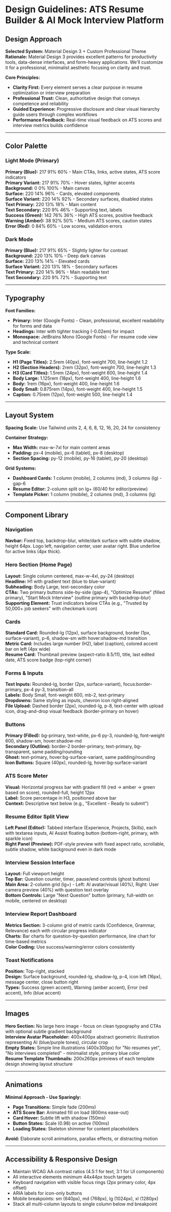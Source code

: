 # Design Guidelines: ATS Resume Builder & AI Mock Interview Platform

## Design Approach

**Selected System:** Material Design 3 + Custom Professional Theme  
**Rationale:** Material Design 3 provides excellent patterns for productivity tools, data-dense interfaces, and form-heavy applications. We'll customize it for a professional, minimalist aesthetic focusing on clarity and trust.

**Core Principles:**
- **Clarity First:** Every element serves a clear purpose in resume optimization or interview preparation
- **Professional Trust:** Clean, authoritative design that conveys competence and reliability
- **Guided Experience:** Progressive disclosure and clear visual hierarchy guide users through complex workflows
- **Performance Feedback:** Real-time visual feedback on ATS scores and interview metrics builds confidence

---

## Color Palette

### Light Mode (Primary)
**Primary (Blue):** 217 91% 60% - Main CTAs, links, active states, ATS score indicators  
**Primary Variant:** 217 91% 70% - Hover states, lighter accents  
**Background:** 0 0% 100% - Main canvas  
**Surface:** 220 14% 96% - Cards, elevated components  
**Surface Variant:** 220 14% 92% - Secondary surfaces, disabled states  
**Text Primary:** 220 13% 18% - Main content  
**Text Secondary:** 220 9% 46% - Supporting text, labels  
**Success (Green):** 142 76% 36% - High ATS scores, positive feedback  
**Warning (Amber):** 38 92% 50% - Medium ATS scores, caution states  
**Error (Red):** 0 84% 60% - Low scores, validation errors

### Dark Mode
**Primary (Blue):** 217 91% 65% - Slightly lighter for contrast  
**Background:** 220 13% 10% - Deep dark canvas  
**Surface:** 220 13% 14% - Elevated cards  
**Surface Variant:** 220 13% 18% - Secondary surfaces  
**Text Primary:** 220 14% 96% - Main readable text  
**Text Secondary:** 220 9% 72% - Supporting text

---

## Typography

**Font Families:**  
- **Primary:** Inter (Google Fonts) - Clean, professional, excellent readability for forms and data
- **Headings:** Inter with tighter tracking (-0.02em) for impact
- **Monospace:** JetBrains Mono (Google Fonts) - For resume code view and technical content

**Type Scale:**
- **H1 (Page Titles):** 2.5rem (40px), font-weight 700, line-height 1.2
- **H2 (Section Headers):** 2rem (32px), font-weight 700, line-height 1.3
- **H3 (Card Titles):** 1.5rem (24px), font-weight 600, line-height 1.4
- **Body Large:** 1.125rem (18px), font-weight 400, line-height 1.6
- **Body:** 1rem (16px), font-weight 400, line-height 1.6
- **Body Small:** 0.875rem (14px), font-weight 400, line-height 1.5
- **Caption:** 0.75rem (12px), font-weight 500, line-height 1.4

---

## Layout System

**Spacing Scale:** Use Tailwind units 2, 4, 6, 8, 12, 16, 20, 24 for consistency

**Container Strategy:**
- **Max Width:** max-w-7xl for main content areas
- **Padding:** px-4 (mobile), px-6 (tablet), px-8 (desktop)
- **Section Spacing:** py-12 (mobile), py-16 (tablet), py-20 (desktop)

**Grid Systems:**
- **Dashboard Cards:** 1 column (mobile), 2 columns (md), 3 columns (lg) - gap-6
- **Resume Editor:** 2-column split on lg+ (60/40 for editor/preview)
- **Template Picker:** 1 column (mobile), 2 columns (md), 3 columns (lg)

---

## Component Library

### Navigation
**Navbar:** Fixed top, backdrop-blur, white/dark surface with subtle shadow, height 64px. Logo left, navigation center, user avatar right. Blue underline for active links (4px thick).

### Hero Section (Home Page)
**Layout:** Single column centered, max-w-4xl, py-24 (desktop)  
**Headline:** H1 with gradient text (blue to blue-variant)  
**Subheading:** Body Large, text-secondary color  
**CTAs:** Two primary buttons side-by-side (gap-4), "Optimize Resume" (filled primary), "Start Mock Interview" (outline primary with backdrop-blur)  
**Supporting Element:** Trust indicators below CTAs (e.g., "Trusted by 50,000+ job seekers" with checkmark icon)

### Cards
**Standard Card:** Rounded-lg (12px), surface background, border (1px, surface-variant), p-6, shadow-sm with hover:shadow-md transition  
**Metric Card:** Includes large number (H2), label (caption), colored accent bar on left (4px wide)  
**Resume Card:** Thumbnail preview (aspect-ratio 8.5/11), title, last edited date, ATS score badge (top-right corner)

### Forms & Inputs
**Text Inputs:** Rounded-lg, border (2px, surface-variant), focus:border-primary, px-4 py-3, transition-all  
**Labels:** Body Small, font-weight 600, mb-2, text-primary  
**Dropdowns:** Same styling as inputs, chevron icon right-aligned  
**File Upload:** Dashed border (2px), rounded-lg, p-8, text-center with upload icon, drag-and-drop visual feedback (border-primary on hover)

### Buttons
**Primary (Filled):** bg-primary, text-white, px-6 py-3, rounded-lg, font-weight 600, shadow-sm, hover:shadow-md  
**Secondary (Outline):** border-2 border-primary, text-primary, bg-transparent, same padding/rounding  
**Ghost:** text-primary, hover:bg-surface-variant, same padding/rounding  
**Icon Buttons:** Square (40px), rounded-lg, hover:bg-surface-variant

### ATS Score Meter
**Visual:** Horizontal progress bar with gradient fill (red → amber → green based on score), rounded-full, height 12px  
**Label:** Score percentage in H3, positioned above bar  
**Context:** Descriptive text below (e.g., "Excellent - Ready to submit")

### Resume Editor Split View
**Left Panel (Editor):** Tabbed interface (Experience, Projects, Skills), each with textarea inputs, AI Assist floating button (bottom-right, primary, with sparkle icon)  
**Right Panel (Preview):** PDF-style preview with fixed aspect ratio, scrollable, subtle shadow, white background even in dark mode

### Interview Session Interface
**Layout:** Full viewport height  
**Top Bar:** Question counter, timer, pause/end controls (ghost buttons)  
**Main Area:** 2-column grid (lg+) - Left: AI avatar/visual (40%), Right: User camera preview (40%) with question text overlay  
**Bottom Controls:** Large "Next Question" button (primary, full-width on mobile, centered on desktop)

### Interview Report Dashboard
**Metrics Section:** 3-column grid of metric cards (Confidence, Grammar, Relevance) each with circular progress indicator  
**Charts:** Bar charts for question-by-question performance, line chart for time-based metrics  
**Color Coding:** Use success/warning/error colors consistently

### Toast Notifications
**Position:** Top-right, stacked  
**Design:** Surface background, rounded-lg, shadow-lg, p-4, icon left (16px), message center, close button right  
**Types:** Success (green accent), Warning (amber accent), Error (red accent), Info (blue accent)

---

## Images

**Hero Section:** No large hero image - focus on clean typography and CTAs with optional subtle gradient background  
**Interview Avatar Placeholder:** 400x400px abstract geometric illustration representing AI (blue/purple tones), circular crop  
**Empty States:** Simple line illustrations (400x300px) for "No resumes yet", "No interviews completed" - minimalist style, primary blue color  
**Resume Template Thumbnails:** 200x260px previews of each template design showing layout structure

---

## Animations

**Minimal Approach - Use Sparingly:**
- **Page Transitions:** Simple fade (200ms)
- **ATS Score Bar:** Animated fill on load (800ms ease-out)
- **Card Hover:** Subtle lift with shadow (150ms)
- **Button States:** Scale (0.98) on active (100ms)
- **Loading States:** Skeleton shimmer for content placeholders

**Avoid:** Elaborate scroll animations, parallax effects, or distracting motion

---

## Accessibility & Responsive Design

- Maintain WCAG AA contrast ratios (4.5:1 for text, 3:1 for UI components)
- All interactive elements minimum 44x44px touch targets
- Keyboard navigation with visible focus rings (2px primary color, 4px offset)
- ARIA labels for icon-only buttons
- Mobile breakpoints: sm (640px), md (768px), lg (1024px), xl (1280px)
- Stack all multi-column layouts to single column below md breakpoint